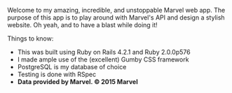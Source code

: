Welcome to my amazing, incredible, and unstoppable Marvel web app. The purpose of this app is to play around with Marvel's API and design a stylish website. Oh yeah, and to have a blast while doing it!

Things to know:
  - This was built using Ruby on Rails 4.2.1 and Ruby 2.0.0p576
  - I made ample use of the (excellent) Gumby CSS framework
  - PostgreSQL is my database of choice
  - Testing is done with RSpec
  - **Data provided by Marvel. © 2015 Marvel**
